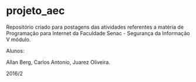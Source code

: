 # projeto_aec

Repositório criado para postagens das atividades
referentes a matéria de Programação para Internet 
da Faculdade Senac - Segurança da Informação 
V módulo.

Alunos:

Allan Berg,
Carlos Antonio,
Juarez Oliveira.

2016/2
